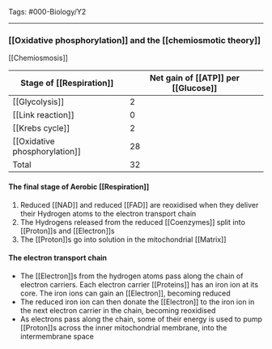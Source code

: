 Tags: #000-Biology/Y2

---
### [[Oxidative phosphorylation]] and the [[chemiosmotic theory]]
[[Chemiosmosis]]

| Stage of [[Respiration]]      | Net gain of [[ATP]] per [[Glucose]] |
| ----------------------------- | ----------------------------------- |
| [[Glycolysis]]                | 2                                   |
| [[Link reaction]]             | 0                                   |
| [[Krebs cycle]]               | 2                                   |
| [[Oxidative phosphorylation]] | 28                                  |
| Total                              |      32                               |

#### The final stage of Aerobic [[Respiration]]
1. Reduced [[NAD]] and reduced [[FAD]] are reoxidised when they deliver their Hydrogen atoms to the electron transport chain
2. The Hydrogens released from the reduced [[Coenzymes]] split into [[Proton]]s and [[Electron]]s
3. The [[Proton]]s go into solution in the mitochondrial [[Matrix]]

#### The electron transport chain
- The [[Electron]]s from the hydrogen atoms pass along the chain of electron carriers. Each electron carrier [[Proteins]] has an iron ion at its core. The iron ions can gain an [[Electron]], becoming reduced 
- The reduced iron ion can then donate the [[Electron]] to the iron ion in the next electron carrier in the chain, becoming reoxidised 
- As electrons pass along the chain, some of their energy is used to pump [[Proton]]s across the inner mitochondrial membrane, into the intermembrane space
